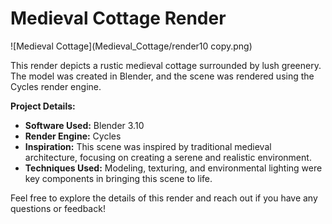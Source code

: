 # Medieval Cottage Render

![Medieval Cottage](Medieval_Cottage/render10 copy.png)

This render depicts a rustic medieval cottage surrounded by lush greenery. The model was created in Blender, and the scene was rendered using the Cycles render engine.

**Project Details:**

- **Software Used:** Blender 3.10
- **Render Engine:** Cycles
- **Inspiration:** This scene was inspired by traditional medieval architecture, focusing on creating a serene and realistic environment.
- **Techniques Used:** Modeling, texturing, and environmental lighting were key components in bringing this scene to life.

Feel free to explore the details of this render and reach out if you have any questions or feedback!
